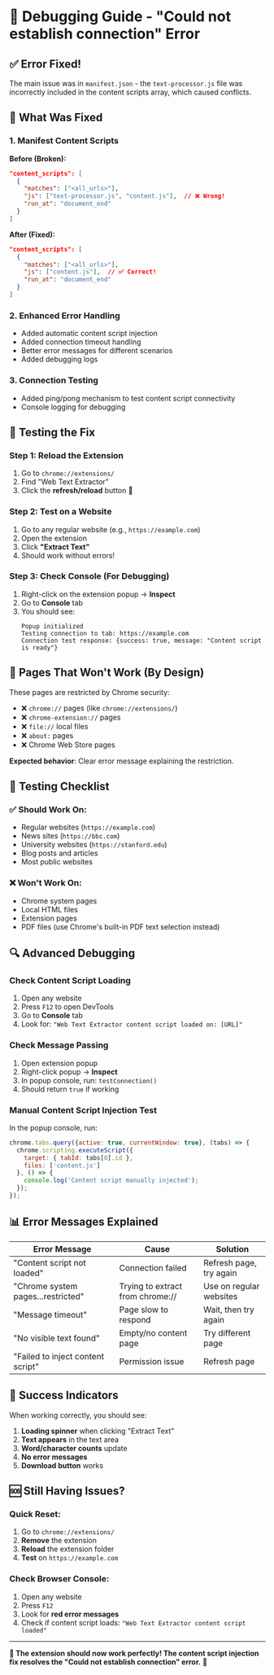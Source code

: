 # 🐛 Debugging Guide - "Could not establish connection" Error

## ✅ **Error Fixed!**

The main issue was in `manifest.json` - the `text-processor.js` file was incorrectly included in the content scripts array, which caused conflicts.

## 🔧 **What Was Fixed**

### 1. **Manifest Content Scripts**
**Before (Broken):**
```json
"content_scripts": [
  {
    "matches": ["<all_urls>"],
    "js": ["text-processor.js", "content.js"],  // ❌ Wrong!
    "run_at": "document_end"
  }
]
```

**After (Fixed):**
```json
"content_scripts": [
  {
    "matches": ["<all_urls>"],
    "js": ["content.js"],  // ✅ Correct!
    "run_at": "document_end"
  }
]
```

### 2. **Enhanced Error Handling**
- Added automatic content script injection
- Added connection timeout handling
- Better error messages for different scenarios
- Added debugging logs

### 3. **Connection Testing**
- Added ping/pong mechanism to test content script connectivity
- Console logging for debugging

## 🧪 **Testing the Fix**

### Step 1: Reload the Extension
1. Go to `chrome://extensions/`
2. Find "Web Text Extractor"
3. Click the **refresh/reload** button 🔄

### Step 2: Test on a Website
1. Go to any regular website (e.g., `https://example.com`)
2. Open the extension
3. Click **"Extract Text"**
4. Should work without errors!

### Step 3: Check Console (For Debugging)
1. Right-click on the extension popup → **Inspect**
2. Go to **Console** tab
3. You should see:
   ```
   Popup initialized
   Testing connection to tab: https://example.com
   Connection test response: {success: true, message: "Content script is ready"}
   ```

## 🚫 **Pages That Won't Work (By Design)**

These pages are restricted by Chrome security:

- ❌ `chrome://` pages (like `chrome://extensions/`)
- ❌ `chrome-extension://` pages
- ❌ `file://` local files
- ❌ `about:` pages
- ❌ Chrome Web Store pages

**Expected behavior**: Clear error message explaining the restriction.

## 🎯 **Testing Checklist**

### ✅ **Should Work On:**
- Regular websites (`https://example.com`)
- News sites (`https://bbc.com`)
- University websites (`https://stanford.edu`)
- Blog posts and articles
- Most public websites

### ❌ **Won't Work On:**
- Chrome system pages
- Local HTML files
- Extension pages
- PDF files (use Chrome's built-in PDF text selection instead)

## 🔍 **Advanced Debugging**

### Check Content Script Loading
1. Open any website
2. Press `F12` to open DevTools
3. Go to **Console** tab
4. Look for: `"Web Text Extractor content script loaded on: [URL]"`

### Check Message Passing
1. Open extension popup
2. Right-click popup → **Inspect**
3. In popup console, run: `testConnection()`
4. Should return `true` if working

### Manual Content Script Injection Test
In the popup console, run:
```javascript
chrome.tabs.query({active: true, currentWindow: true}, (tabs) => {
  chrome.scripting.executeScript({
    target: { tabId: tabs[0].id },
    files: ['content.js']
  }, () => {
    console.log('Content script manually injected');
  });
});
```

## 📊 **Error Messages Explained**

| Error Message | Cause | Solution |
|---------------|--------|----------|
| "Content script not loaded" | Connection failed | Refresh page, try again |
| "Chrome system pages...restricted" | Trying to extract from chrome:// | Use on regular websites |
| "Message timeout" | Page slow to respond | Wait, then try again |
| "No visible text found" | Empty/no content page | Try different page |
| "Failed to inject content script" | Permission issue | Refresh page |

## 🎉 **Success Indicators**

When working correctly, you should see:
1. **Loading spinner** when clicking "Extract Text"
2. **Text appears** in the text area
3. **Word/character counts** update
4. **No error messages**
5. **Download button** works

## 🆘 **Still Having Issues?**

### Quick Reset:
1. Go to `chrome://extensions/`
2. **Remove** the extension
3. **Reload** the extension folder
4. **Test** on `https://example.com`

### Check Browser Console:
1. Open any website
2. Press `F12`
3. Look for **red error messages**
4. Check if content script loads: `"Web Text Extractor content script loaded"`

---

**🎊 The extension should now work perfectly! The content script injection fix resolves the "Could not establish connection" error.** 🚀 